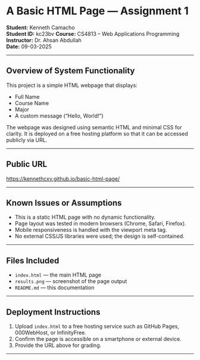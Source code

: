 # A Basic HTML Page — Assignment 1

**Student:** Kenneth Camacho  
**Student ID:** kc23bv
**Course:** CS4813 – Web Applications Programming  
**Instructor:** Dr. Ahsan Abdullah  
**Date:** 09-03-2025

---

## Overview of System Functionality

This project is a simple HTML webpage that displays:

- Full Name
- Course Name
- Major
- A custom message (“Hello, World!”)

The webpage was designed using semantic HTML and minimal CSS for clarity. It is deployed on a free hosting platform so that it can be accessed publicly via URL.

---

## Public URL

https://kennethcxv.github.io/basic-html-page/

---

## Known Issues or Assumptions

- This is a static HTML page with no dynamic functionality.
- Page layout was tested in modern browsers (Chrome, Safari, Firefox).
- Mobile responsiveness is handled with the viewport meta tag.
- No external CSS/JS libraries were used; the design is self-contained.

---

## Files Included

- `index.html` — the main HTML page
- `results.png` — screenshot of the page output
- `README.md` — this documentation

---

## Deployment Instructions

1. Upload `index.html` to a free hosting service such as GitHub Pages, 000WebHost, or InfinityFree.
2. Confirm the page is accessible on a smartphone or external device.
3. Provide the URL above for grading.

---
